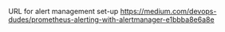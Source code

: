 
URL for alert management set-up
https://medium.com/devops-dudes/prometheus-alerting-with-alertmanager-e1bbba8e6a8e
